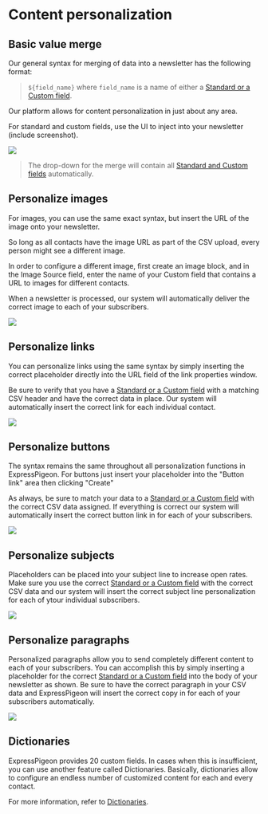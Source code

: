 # Content personalization

## Basic value merge

Our general syntax for merging of data into a newsletter has the following format: 
 
 > `${field_name}` where `field_name` is a name of either a [Standard or a Custom field](contact-fields). 

Our platform allows for content personalization in just about any area.

For standard and custom fields, use the UI to inject into your newsletter (include screenshot).

![](images/merge.png)
 
> The drop-down for the merge will contain all [Standard and Custom fields](contact-fields) automatically. 

## Personalize images

For images, you can use the same exact syntax, but insert the URL of the image onto your newsletter. 

So long as all contacts have the image URL as part of the CSV upload, every person might see a different image. 

In order to configure a different image, first create an image block, and in the Image Source field, enter 
the name of your Custom field that contains a URL to images for different contacts. 
 
When a newsletter is processed, our system will automatically deliver the correct image to each of your
subscribers.
 

![](images/image-merge.png)


## Personalize links

You can personalize links using the same syntax by simply inserting the correct placeholder directly into the URL field
of the link properties window. 

Be sure to verify that you have a [Standard or a Custom field](contact-fields) with a matching CSV header and have the correct data in place. Our system will automatically insert the correct link for each individual contact. 

![](images/link-merge.png)

## Personalize buttons 

The syntax remains the same throughout all personalization functions in ExpressPigeon. For buttons just insert your placeholder into the "Button link" area then clicking "Create"

As always, be sure to match your data to a [Standard or a Custom field](contact-fields) with the correct CSV data assigned. If everything is correct our system will automatically insert the correct button link in for each of your subscribers.


![](images/button-merge.png)

## Personalize subjects

Placeholders can be placed into your subject line to increase open rates. Make sure you use the correct [Standard or a Custom field](contact-fields) with the correct CSV data and our system will insert the correct subject line personalization for each of ytour individual subscribers.

![](images/subject-merge.png)

## Personalize paragraphs

Personalized paragraphs allow you to send completely different content to each of your subscribers. You can accomplish this by simply inserting a placeholder for the correct [Standard or a Custom field](contact-fields) into the body of your newsletter as shown. Be sure to have the correct paragraph in your CSV data and ExpressPigeon will insert the correct copy in for each of your subscribers automatically. 

![](images/paragraph-merge.png)

## Dictionaries

ExpressPigeon provides 20 custom fields. In cases when this is insufficient, you can use another feature called Dictionaries.
Basically, dictionaries allow to configure an endless number of customized content for each and every contact.
  
For more information, refer to [Dictionaries](dictionaries). 
